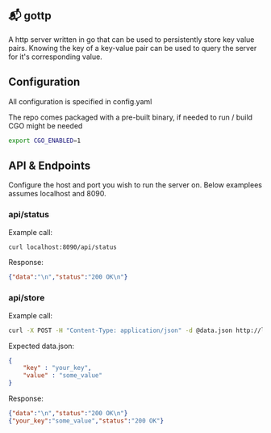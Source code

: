 ## 📬  gottp
A http server written in go that can be used to persistently store key value pairs. Knowing the key of a key-value pair can be used to query the server for it's corresponding value.

## Configuration
All configuration is specified in config.yaml

The repo comes packaged with a pre-built binary, if needed to run / build  CGO might be needed

```bash
export CGO_ENABLED=1
```

## API & Endpoints
Configure the host and port you wish to run the server on. Below examplees assumes localhost and 8090.

### api/status

Example call:
```bash
curl localhost:8090/api/status
```

Response:
```json
{"data":"\n","status":"200 OK\n"}
```

### api/store

Example call:
```bash
curl -X POST -H "Content-Type: application/json" -d @data.json http://localhost:8090/api/store
```

Expected data.json:
```json
{
    "key" : "your_key",
    "value" : "some_value"
}
```

Response:
```json
{"data":"\n","status":"200 OK\n"}
{"your_key":"some_value","status":"200 OK"}
```

